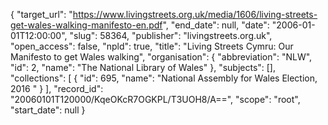 {
  "target_url": "https://www.livingstreets.org.uk/media/1606/living-streets-get-wales-walking-manifesto-en.pdf", 
  "end_date": null, 
  "date": "2006-01-01T12:00:00", 
  "slug": 58364, 
  "publisher": "livingstreets.org.uk", 
  "open_access": false, 
  "npld": true, 
  "title": "Living Streets Cymru: Our Manifesto to get Wales walking", 
  "organisation": {
    "abbreviation": "NLW", 
    "id": 2, 
    "name": "The National Library of Wales"
  }, 
  "subjects": [], 
  "collections": [
    {
      "id": 695, 
      "name": "National Assembly for Wales Election, 2016 "
    }
  ], 
  "record_id": "20060101T120000/KqeOKcR7OGKPL/T3UOH8/A==", 
  "scope": "root", 
  "start_date": null
}

